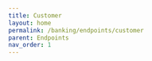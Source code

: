 ```yaml
---
title: Customer
layout: home
permalink: /banking/endpoints/customer
parent: Endpoints
nav_order: 1
---
```

